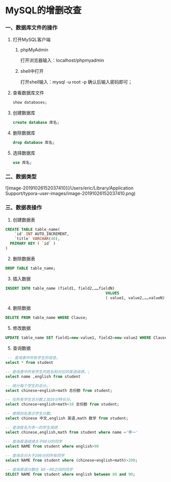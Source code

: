 # MySQL的增删改查

### 一、数据库文件的操作

1. 打开MySQL客户端

   1. phpMyAdmin

      打开浏览器输入：localhost/phpmyadmin

   2. shell中打开

      打开shell输入：mysql -u root -p 确认后输入密码即可；

2. 查看数据库文件

   ```sql
   show databases;
   ```

3. 创建数据库

   ```sql
   create database 库名;
   ```

4. 删除数据库

   ```sql
   drop database 库名;
   ```

5. 选择数据库

   ```sql
   use 库名;
   ```

### 二、数据类型

![image-20191026152037410](/Users/eric/Library/Application Support/typora-user-images/image-20191026152037410.png)

### 三、数据表操作

1. 创建数据表

```sql
CREATE TABLE table_name(
	`id` INT AUTO_INCREMENT,
	`title` VARCHAR(40),
  PRIMARY KEY ( `id` )
)
```

2. 删除数据表

```sql
DROP TABLE table_name;
```

3. 插入数据

```sql
INSERT INTO table_name (field1, field2,……fieldN)
											VALUES
											( value1, value2,……valueN)；
```

4. 删除数据

```sql
DELETE FROM table_name WHERE Clause;
```

5. 修改数据

```sql
UPDATE table_name SET field1=new-value1, field2=new-value2 WHERE Clause;
```

5. 查询数据

```sql
 -- 查询表中所有学生的信息。
select * from student 

-- 查询表中所有学生的姓名和对应的英语成绩。;
select name ,english from student

-- 统计每个学生的总分。
select chinese+english+math 总份额 from student;

-- 在所有学生总分数上加10分特长分。
select chinese+english+math+10 总份额 from student;

-- 使用别名表示学生分数。
select chinese 中文,english 英语,math 数学 from student;

-- 查询姓名为李一的学生成绩
select chinese,english,math from student where name ='李一'

-- 查询英语成绩大于90分的同学
select NAME from student where english>90                                         
 
-- 查询总分大于200分的所有同学
select NAME from student where (chinese+english+math)>200;

-- 查询英语分数在 80－90之间的同学
SELECT NAME from student where english between 80 and 90;
```

